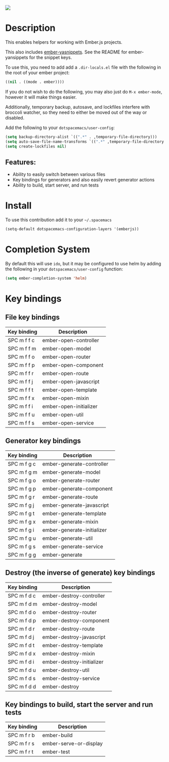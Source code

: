 ![](img/ember.png)

# Description

This enables helpers for working with Ember.js projects.

This also includes
[ember-yasnippets](https://github.com/ronco/ember-yasnippets.el). See
the README for ember-yansippets for the snippet keys.

To use this, you need to add add a `.dir-locals.el` file with the
following in the root of your ember project:

``` commonlisp
((nil . ((mode . ember))))
```

If you do not wish to do the following, you may also just do
`M-x ember-mode`, however it will make things easier.

Additionally, temporary backup, autosave, and lockfiles interfere with
broccoli watcher, so they need to either be moved out of the way or
disabled.

Add the following to your `dotspacemacs/user-config`:

``` commonlisp
(setq backup-directory-alist `((".*" . ,temporary-file-directory)))
(setq auto-save-file-name-transforms `((".*" ,temporary-file-directory t)))
(setq create-lockfiles nil)
```

## Features:

-   Ability to easily switch between various files
-   Key bindings for generators and also easily revert generator actions
-   Ability to build, start server, and run tests

# Install

To use this contribution add it to your `~/.spacemacs`

``` commonlisp
(setq-default dotspacemacs-configuration-layers '(emberjs))
```

# Completion System

By default this will use `ido`, but it may be configured to use helm by
adding the following in your `dotspacemacs/user-config` function:

``` commonlisp
(setq ember-completion-system 'helm)
```

# Key bindings

## File key bindings

| Key binding | Description            |
|-------------|------------------------|
| SPC m f f c | ember-open-controller  |
| SPC m f f m | ember-open-model       |
| SPC m f f o | ember-open-router      |
| SPC m f f p | ember-open-component   |
| SPC m f f r | ember-open-route       |
| SPC m f f j | ember-open-javascript  |
| SPC m f f t | ember-open-template    |
| SPC m f f x | ember-open-mixin       |
| SPC m f f i | ember-open-initializer |
| SPC m f f u | ember-open-util        |
| SPC m f f s | ember-open-service     |

## Generator key bindings

| Key binding | Description                |
|-------------|----------------------------|
| SPC m f g c | ember-generate-controller  |
| SPC m f g m | ember-generate-model       |
| SPC m f g o | ember-generate-router      |
| SPC m f g p | ember-generate-component   |
| SPC m f g r | ember-generate-route       |
| SPC m f g j | ember-generate-javascript  |
| SPC m f g t | ember-generate-template    |
| SPC m f g x | ember-generate-mixin       |
| SPC m f g i | ember-generate-initializer |
| SPC m f g u | ember-generate-util        |
| SPC m f g s | ember-generate-service     |
| SPC m f g g | ember-generate             |

## Destroy (the inverse of generate) key bindings

| Key binding | Description               |
|-------------|---------------------------|
| SPC m f d c | ember-destroy-controller  |
| SPC m f d m | ember-destroy-model       |
| SPC m f d o | ember-destroy-router      |
| SPC m f d p | ember-destroy-component   |
| SPC m f d r | ember-destroy-route       |
| SPC m f d j | ember-destroy-javascript  |
| SPC m f d t | ember-destroy-template    |
| SPC m f d x | ember-destroy-mixin       |
| SPC m f d i | ember-destroy-initializer |
| SPC m f d u | ember-destroy-util        |
| SPC m f d s | ember-destroy-service     |
| SPC m f d d | ember-destroy             |

## Key bindings to build, start the server and run tests

| Key binding | Description            |
|-------------|------------------------|
| SPC m f r b | ember-build            |
| SPC m f r s | ember-serve-or-display |
| SPC m f r t | ember-test             |
